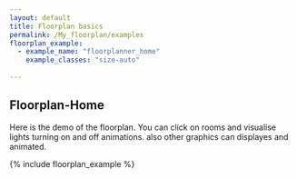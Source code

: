 ```yaml
---
layout: default
title: Floorplan basics
permalink: /My_floorplan/examples
floorplan_example:
  - example_name: "floorplanner_home"
    example_classes: "size-auto"
  
---
```


## Floorplan-Home

Here is the demo of the floorplan. You can click on rooms and visualise lights turning on and off animations. also other graphics can displayes and animated.

{% include floorplan_example %}



